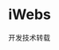<!--
 * @Date: 2020-05-28 11:59:47
 * @Author: WangYongJie
 * @e-mail: admin@xiaodongxier.com
 * @LastEditTime: 2022-10-25 11:08:52
--> 
# iWebs

开发技术转载
